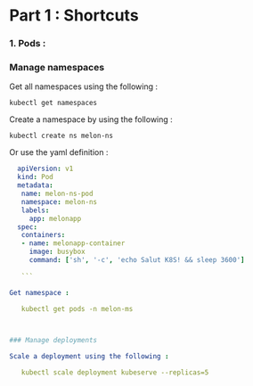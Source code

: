 # Part 1 : Shortcuts

### 1. Pods :


### Manage namespaces

Get all namespaces using the following : 

    kubectl get namespaces
  
Create a namespace by using the following : 
    
    kubectl create ns melon-ns


Or use the yaml definition : 

 ```yaml
   apiVersion: v1
   kind: Pod
   metadata:
    name: melon-ns-pod
    namespace: melon-ns
    labels:
      app: melonapp
   spec:
    containers:
    - name: melonapp-container
      image: busybox
      command: ['sh', '-c', 'echo Salut K8S! && sleep 3600']
   
    ```

Get namespace : 

    kubectl get pods -n melon-ms



### Manage deployments

Scale a deployment using the following : 

    kubectl scale deployment kubeserve --replicas=5
    
